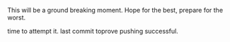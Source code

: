 This will be a ground breaking moment. 
Hope for the best, prepare for the worst.

time to attempt it.
last commit toprove pushing successful. 
